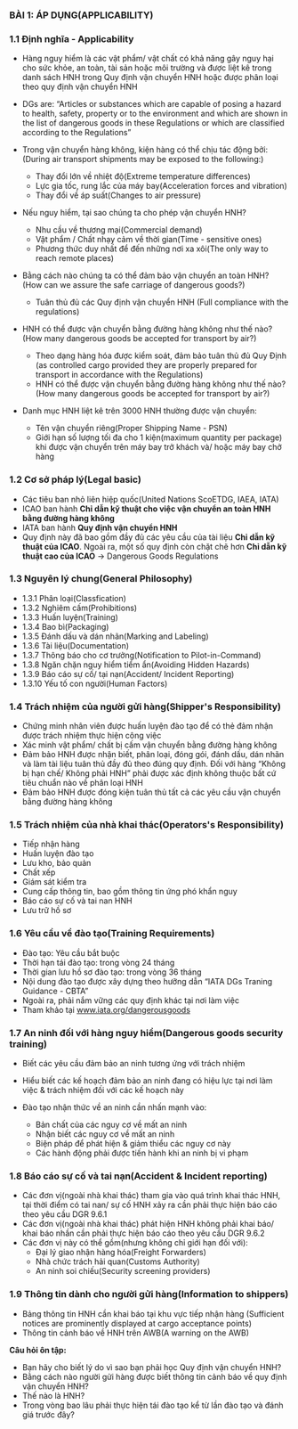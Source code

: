 ### BÀI 1: ÁP DỤNG(APPLICABILITY)

### 1.1 Định nghĩa - Applicability

- Hàng nguy hiểm là các vật phẩm/ vật chất có khả năng gây nguy hại cho sức khỏe, an toàn, tài sản hoặc môi trường và được liệt kê trong danh sách HNH trong Quy định vận chuyển HNH hoặc được phân loại theo quy định vận chuyển HNH
- DGs are: “Articles or substances which are capable of posing a hazard to health, safety, property or to the environment and which are shown in the list of dangerous goods in these Regulations or which are classified according to the Regulations”

- Trong vận chuyển hàng không, kiện hàng có thể chịu tác động bởi:
  (During air transport shipments may be exposed to the following:)

  - Thay đổi lớn về nhiệt độ(Extreme temperature differences)
  - Lực gia tốc, rung lắc của máy bay(Acceleration forces and vibration)
  - Thay đổi về áp suất(Changes to air pressure)

- Nếu nguy hiểm, tại sao chúng ta cho phép vận chuyển HNH?

  - Nhu cầu về thương mại(Commercial demand)
  - Vật phẩm / Chất nhạy cảm về thời gian(Time - sensitive ones)
  - Phương thức duy nhất để đến những nơi xa xôi(The only way to reach remote places)

- Bằng cách nào chúng ta có thể đảm bảo vận chuyển an toàn HNH?
  (How can we assure the safe carriage of dangerous goods?)

  - Tuân thủ đủ các Quy định vận chuyển HNH
    (Full compliance with the regulations)

- HNH có thể được vận chuyển bằng đường hàng không như thế nào?
  (How many dangerous goods be accepted for transport by air?)

  - Theo dạng hàng hóa được kiểm soát, đảm bảo tuân thủ đủ Quy Định
    (as controlled cargo provided they are properly prepared for transport in accordance with the Regulations)
  - HNH có thể được vận chuyển bằng đường hàng không như thế nào?
    (How many dangerous goods be accepted for transport by air?)

- Danh mục HNH liệt kê trên 3000 HNH thường được vận chuyển:
  - Tên vận chuyển riêng(Proper Shipping Name - PSN)
  - Giới hạn số lượng tối đa cho 1 kiện(maximum quantity per package) khi được vận chuyển trên máy bay trở khách và/ hoặc máy bay chở hàng

### 1.2 Cơ sở pháp lý(Legal basic)

- Các tiêu ban nhỏ liên hiệp quốc(United Nations ScoETDG, IAEA, IATA)
- ICAO ban hành **Chỉ dẫn kỹ thuật cho việc vận chuyển an toàn HNH bằng đường hàng không**
- IATA ban hành **Quy định vận chuyển HNH**
- Quy định này đã bao gồm đầy đủ các yêu cầu của tài liệu **Chỉ dẫn kỹ thuật của ICAO**. Ngoài ra, một số quy định còn chặt chẽ hơn **Chỉ dẫn kỹ thuật cao của ICAO** -> Dangerous Goods Regulations

### 1.3 Nguyên lý chung(General Philosophy)

- 1.3.1 Phân loại(Classfication)
- 1.3.2 Nghiêm cấm(Prohibitions)
- 1.3.3 Huấn luyện(Training)
- 1.3.4 Bao bì(Packaging)
- 1.3.5 Đánh dấu và dán nhãn(Marking and Labeling)
- 1.3.6 Tài liệu(Documentation)
- 1.3.7 Thông báo cho cơ trưởng(Notification to Pilot-in-Command)
- 1.3.8 Ngăn chặn nguy hiểm tiểm ẩn(Avoiding Hidden Hazards)
- 1.3.9 Báo cáo sự cố/ tại nạn(Accident/ Incident Reporting)
- 1.3.10 Yếu tố con người(Human Factors)

### 1.4 Trách nhiệm của người gửi hàng(Shipper's Responsibility)

- Chứng minh nhân viên được huấn luyện đào tạo để có thẻ đảm nhận được trách nhiệm thực hiện công việc
- Xác minh vật phẩm/ chất bị cấm vận chuyển bằng đường hàng không
- Đảm bảo HNH được nhận biết, phân loại, đóng gói, đánh dấu, dán nhãn và làm tài liệu tuân thủ đầy đủ theo đúng quy định. Đối với hàng “Không bị hạn chế/ Không phải HNH” phải được xác định không thuộc bất cứ tiêu chuẩn nào về phân loại HNH
- Đảm bảo HNH được đóng kiện tuân thủ tất cả các yêu cầu vận chuyển bằng đường hàng không

### 1.5 Trách nhiệm của nhà khai thác(Operators's Responsibility)

- Tiếp nhận hàng
- Huấn luyện đào tạo
- Lưu kho, bảo quản
- Chất xếp
- Giám sát kiểm tra
- Cung cấp thông tin, bao gồm thông tin ứng phó khẩn nguy
- Báo cáo sự cố và tai nan HNH
- Lưu trữ hồ sơ

### 1.6 Yêu cầu về đào tạo(Training Requirements)

- Đào tạo: Yêu cầu bắt buộc
- Thời hạn tái đào tạo: trong vòng 24 tháng
- Thời gian lưu hồ sơ đào tạo: trong vòng 36 tháng
- Nội dung đào tạo được xây dựng theo hưỡng dẫn “IATA DGs Traning Guidance - CBTA”
- Ngoài ra, phải nắm vững các quy định khác tại nơi làm việc
- Tham khảo tại www.iata.org/dangerousgoods

### 1.7 An ninh đối với hàng nguy hiểm(Dangerous goods security training)

- Biết các yêu cầu đảm bảo an ninh tương ứng với trách nhiệm
- Hiểu biết các kế hoạch đảm bảo an ninh đang có hiệu lực tại nơi làm việc & trách nhiệm đối với các kế hoạch này
- Đào tạo nhận thức về an ninh cần nhấn mạnh vào:

  - Bản chất của các nguy cơ về mất an ninh
  - Nhận biết các nguy cơ về mất an ninh
  - Biện pháp để phát hiện & giảm thiểu các nguy cơ này
  - Các hành động phải được tiến hành khi an ninh bị vi phạm

### 1.8 Báo cáo sự cố và tai nạn(Accident & Incident reporting)

- Các đơn vị(ngoài nhà khai thác) tham gia vào quá trình khai thác HNH, tại thời điểm có tai nan/ sự cố HNH xảy ra cần phải thực hiện báo cáo theo yêu cầu DGR 9.6.1
- Các đơn vị(ngoài nhà khai thác) phát hiện HNH không phải khai báo/ khai báo nhần cần phải thực hiện báo cáo theo yêu cầu DGR 9.6.2
- Các đơn vị này có thể gồm(nhưng không chỉ giới hạn đối với):
  - Đại lý giao nhận hàng hóa(Freight Forwarders)
  - Nhà chức trách hải quan(Customs Authority)
  - An ninh soi chiếu(Security screening providers)

### 1.9 Thông tin dành cho người gửi hàng(Information to shippers)

- Bảng thông tin HNH cần khai báo tại khu vực tiếp nhận hàng
  (Sufficient notices are prominently displayed at cargo acceptance points)
- Thông tin cảnh báo về HNH trên AWB(A warning on the AWB)

**Câu hỏi ôn tập:**

- Bạn hãy cho biết lý do vì sao bạn phải học Quy định vận chuyển HNH?
- Bằng cách nào người gửi hàng được biết thông tin cảnh báo về quy định vận chuyển HNH?
- Thế nào là HNH?
- Trong vòng bao lâu phải thực hiện tái đào tạo kể từ lần đào tạo và đánh giá trước đây?

